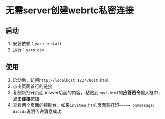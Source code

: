 # 无需server创建webrtc私密连接

## 启动
1. 安装依赖：`yarn install`
2. 运行：`yarn dev`

## 使用
1. 启动后，访问`http://localhost:1234/host.html`  
2. 点击页面首行的链接
3. 复制新打开页面answer后面的内容，粘贴到`host.html`的**应答密令**输入框中，点击**连接**按钮  
4. 查看两个页面的控制台，如果`invitee.html`页面有打印`===== onmessage:  dididi`说明传递消息成功  